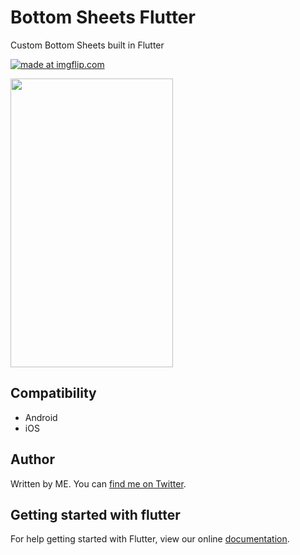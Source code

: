 # Bottom Sheets Flutter

Custom Bottom Sheets built in Flutter

<a href="https://imgflip.com/gif/2k35ds"><img src="https://i.imgflip.com/2k35ds.gif" title="made at imgflip.com"/></a>

<img src="https://github.com/nitinmehtaa/Bottom-Sheets-Flutter/blob/master/images/Screenshot_1.png" height="462" width="260"/>

## Compatibility

- Android
- iOS 

## Author

Written by ME. You can [find me on Twitter](https://twitter.com/nitinmehta19).

## Getting started with flutter

For help getting started with Flutter, view our online
[documentation](https://flutter.io/).

